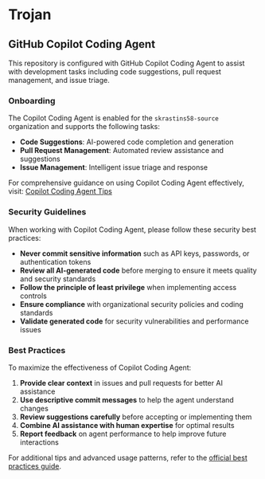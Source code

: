 # Trojan

## GitHub Copilot Coding Agent

This repository is configured with GitHub Copilot Coding Agent to assist with development tasks including code suggestions, pull request management, and issue triage.

### Onboarding

The Copilot Coding Agent is enabled for the `skrastins58-source` organization and supports the following tasks:
- **Code Suggestions**: AI-powered code completion and generation
- **Pull Request Management**: Automated review assistance and suggestions
- **Issue Management**: Intelligent issue triage and response

For comprehensive guidance on using Copilot Coding Agent effectively, visit: [Copilot Coding Agent Tips](https://gh.io/copilot-coding-agent-tips)

### Security Guidelines

When working with Copilot Coding Agent, please follow these security best practices:

- **Never commit sensitive information** such as API keys, passwords, or authentication tokens
- **Review all AI-generated code** before merging to ensure it meets quality and security standards
- **Follow the principle of least privilege** when implementing access controls
- **Ensure compliance** with organizational security policies and coding standards
- **Validate generated code** for security vulnerabilities and performance issues

### Best Practices

To maximize the effectiveness of Copilot Coding Agent:

1. **Provide clear context** in issues and pull requests for better AI assistance
2. **Use descriptive commit messages** to help the agent understand changes
3. **Review suggestions carefully** before accepting or implementing them
4. **Combine AI assistance with human expertise** for optimal results
5. **Report feedback** on agent performance to help improve future interactions

For additional tips and advanced usage patterns, refer to the [official best practices guide](https://gh.io/copilot-coding-agent-tips).